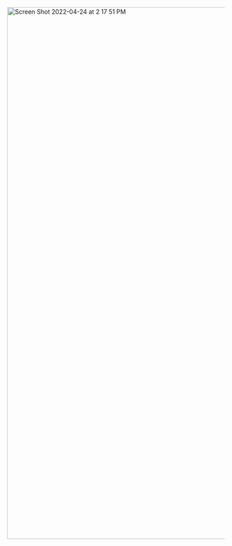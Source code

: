 <img width="1230" alt="Screen Shot 2022-04-24 at 2 17 51 PM" src="https://user-images.githubusercontent.com/57607047/164957842-2af13716-38d2-49ee-a93f-a2eba98423c3.png">
